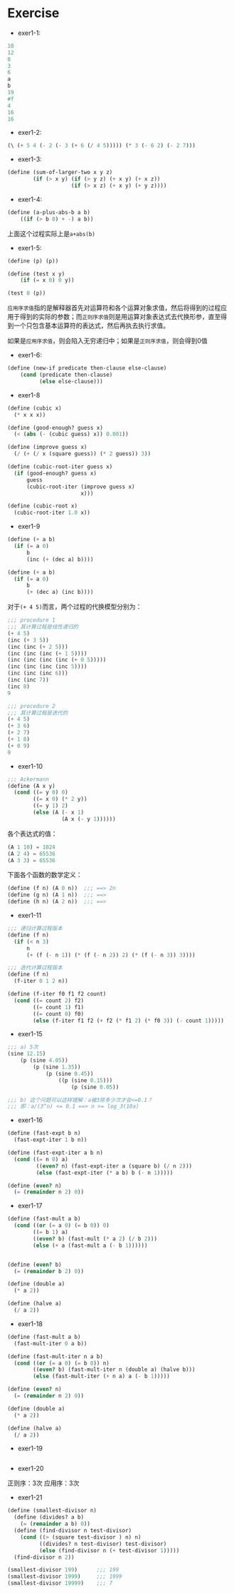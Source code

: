 # Exercise

* exer1-1:

``` Scheme
10
12
8
3
6
a
b
19
#f
4
16
16
```

* exer1-2:

``` Scheme
(\ (+ 5 4 (- 2 (- 3 (+ 6 (/ 4 5))))) (* 3 (- 6 2) (- 2 7)))
```


* exer1-3:

``` Scheme
(define (sum-of-larger-two x y z)
        (if (> x y) (if (> y z) (+ x y) (+ x z))
                    (if (> x z) (+ x y) (+ y z))))
```

* exer1-4:

``` Scheme
(define (a-plus-abs-b a b)
    ((if (> b 0) + -) a b))
```

上面这个过程实际上是`a+abs(b)`

* exer1-5:

```Scheme
(define (p) (p))

(define (test x y)
    (if (= x 0) 0 y))

(test 0 (p))
```

`应用序求值`指的是解释器首先对运算符和各个运算对象求值，然后将得到的过程应用于得到的实际的参数；而`正则序求值`则是用运算对象表达式去代换形参，直至得到一个只包含基本运算符的表达式，然后再执去执行求值。

如果是`应用序求值`，则会陷入无穷递归中；如果是`正则序求值`，则会得到0值

* exer1-6:

``` Scheme
(define (new-if predicate then-clause else-clause)
    (cond (predicate then-clause)
          (else else-clause)))
```

* exer1-8

``` Scheme
(define (cubic x)
  (* x x x))

(define (good-enough? guess x)
  (< (abs (- (cubic guess) x)) 0.001))

(define (improve guess x)
  (/ (+ (/ x (square guess)) (* 2 guess)) 3))

(define (cubic-root-iter guess x)
  (if (good-enough? guess x)
      guess
      (cubic-root-iter (improve guess x)
                       x)))

(define (cubic-root x)
  (cubic-root-iter 1.0 x))
```

* exer1-9

``` Scheme
(define (+ a b)
  (if (= a 0)
      b
      (inc (+ (dec a) b))))

(define (+ a b)
  (if (= a 0)
      b
      (+ (dec a) (inc b))))
```

对于`(+ 4 5)`而言，两个过程的代换模型分别为：

``` Scheme
;;; procedure 1
;;; 其计算过程是线性递归的
(+ 4 5)
(inc (+ 3 5))
(inc (inc (+ 2 5)))
(inc (inc (inc (+ 1 5))))
(inc (inc (inc (inc (+ 0 5)))))
(inc (inc (inc (inc 5))))
(inc (inc (inc 6)))
(inc (inc 7))
(inc 8)
9

;;; procedure 2
;;; 其计算过程是迭代的
(+ 4 5)
(+ 3 6)
(+ 2 7)
(+ 1 8)
(+ 0 9)
9
```

* exer1-10

``` Scheme
;;; Ackermann
(define (A x y)
  (cond ((= y 0) 0)
        ((= x 0) (* 2 y))
        ((= y 1) 2)
        (else (A (- x 1)
                 (A x (- y 1))))))
```

各个表达式的值：

``` Scheme
(A 1 10) = 1024
(A 2 4) = 65536
(A 3 3) = 65536
```

下面各个函数的数学定义：

``` Scheme
(define (f n) (A 0 n))  ;;; ==> 2n
(define (g n) (A 1 n))  ;;; ==> 
(define (h n) (A 2 n))  ;;; ==>
```

* exer1-11

``` Scheme
;;; 递归计算过程版本
(define (f n)
  (if (< n 3)
      n
      (+ (f (- n 1)) (* (f (- n 2)) 2) (* (f (- n 3)) 3))))

;;; 迭代计算过程版本
(define (f n)
  (f-iter 0 1 2 n))

(define (f-iter f0 f1 f2 count)
  (cond ((= count 2) f2)
        ((= count 1) f1)
        ((= count 0) f0)
        (else (f-iter f1 f2 (+ f2 (* f1 2) (* f0 3)) (- count 1)))))
```

* exer1-15

``` Scheme
;;; a) 5次
(sine 12.15)
    (p (sine 4.05))
        (p (sine 1.35))
            (p (sine 0.45))
                ((p (sine 0.15)))
                    (p (sine 0.05))

;;; b) 这个问题可以这样理解：a被3除多少次才会<=0.1？
;;; 即：a/(3^n) <= 0.1 ==> n >= log_3(10a)
```
* exer1-16

``` Scheme
(define (fast-expt b n)
  (fast-expt-iter 1 b n))

(define (fast-expt-iter a b n)
  (cond ((= n 0) a)
         ((even? n) (fast-expt-iter a (square b) (/ n 2)))
         (else (fast-expt-iter (* a b) b (- n 1)))))

(define (even? n)
  (= (remainder n 2) 0))
```

* exer1-17

``` Scheme
(define (fast-mult a b)
  (cond ((or (= a 0) (= b 0)) 0)
        ((= b 1) a)
        ((even? b) (fast-mult (* a 2) (/ b 2)))
        (else (+ a (fast-mult a (- b 1))))))


(define (even? b)
  (= (remainder b 2) 0))

(define (double a)
  (* a 2))

(define (halve a)
  (/ a 2))
```

* exer1-18

``` Scheme
(define (fast-mult a b)
  (fast-mult-iter 0 a b))

(define (fast-mult-iter n a b)
  (cond ((or (= a 0) (= b 0)) n)
        ((even? b) (fast-mult-iter n (double a) (halve b)))
        (else (fast-mult-iter (+ n a) a (- b 1)))))

(define (even? n)
  (= (remainder n 2) 0))

(define (double a)
  (* a 2))

(define (halve a)
  (/ a 2))
```

* exer1-19

``` Scheme
```

* exer1-20

正则序：3次
应用序：3次

* exer1-21

``` Scheme
(define (smallest-divisor n)
  (define (divides? a b)
    (= (remainder a b) 0))
  (define (find-divisor n test-divisor)
    (cond ((> (square test-divisor ) n) n)
          ((divides? n test-divisor) test-divisor)
          (else (find-divisor n (+ test-divisor 1)))))
  (find-divisor n 2))

(smallest-divisor 199)      ;;; 199
(smallest-divisor 1999)     ;;; 1999
(smallest-divisor 19999)    ;;; 7
```
